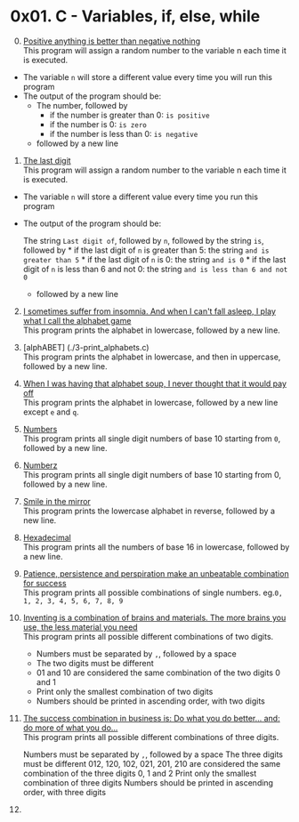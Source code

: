 # 0x01. C - Variables, if, else, while

0. [Positive anything is better than negative nothing](./0-positive_or_negative.c)   
This program will assign a random number to the variable n each time it is executed.
* The variable `n` will store a different value every time you will run this program
* The output of the program should be:
    * The number, followed by
        * if the number is greater than 0: `is positive`
        * if the number is 0: `is zero`
        * if the number is less than 0: `is negative`
    * followed by a new line

1. [The last digit](./1-last_digit.c)   
This program will assign a random number to the variable n each time it is executed.
* The variable `n` will store a different value every time you run this program
* The output of the program should be:

    The string `Last digit of`, followed by
    `n`, followed by
    the string `is`, followed by
       * if the last digit of `n` is greater than 5: the string `and is greater than 5`
       * if the last digit of `n` is 0: the string `and is 0`
       * if the last digit of `n` is less than 6 and not 0: the string `and is less than 6 and not 0`
    * followed by a new line


2. [I sometimes suffer from insomnia. And when I can't fall asleep, I play what I call the alphabet game](./2-print_alphabet.c)   
This program prints the alphabet in lowercase, followed by a new line.
	
3. [alphABET] (./3-print_alphabets.c)    
This program prints the alphabet in lowercase, and then in uppercase, followed by a new line.

4. [When I was having that alphabet soup, I never thought that it would pay off](./4-print_alphabt.c)   
This program prints the alphabet in lowercase, followed by a new line except `e` and `q`.

5. [Numbers](./5-print_numbers.c)   
This program prints all single digit numbers of base 10 starting from `0`, followed by a new line.

6. [Numberz](./6-print_numberz.c)   
This program prints all single digit numbers of base 10 starting from 0, followed by a new line.

7. [Smile in the mirror](./7-print_tebahpla.c)   
This program prints the lowercase alphabet in reverse, followed by a new line.

8. [Hexadecimal](./8-print_base16.c)   
This program prints all the numbers of base 16 in lowercase, followed by a new line.

9. [Patience, persistence and perspiration make an unbeatable combination for success](./9-print_comb.c)   
This program prints all possible combinations of single numbers.
eg.`0, 1, 2, 3, 4, 5, 6, 7, 8, 9`

10. [Inventing is a combination of brains and materials. The more brains you use, the less material you need](./100-print_comb3.c)   
This program prints all possible different combinations of two digits.

    * Numbers must be separated by `,`, followed by a space
    * The two digits must be different
    * 01 and 10 are considered the same combination of the two digits 0 and 1
    * Print only the smallest combination of two digits
    * Numbers should be printed in ascending order, with two digits

11. [The success combination in business is: Do what you do better... and: do more of what you do...](./101-print_comb4.c)   
This program prints all possible different combinations of three digits.

    Numbers must be separated by `,`, followed by a space
    The three digits must be different
    012, 120, 102, 021, 201, 210 are considered the same combination of the three digits 0, 1 and 2
    Print only the smallest combination of three digits
    Numbers should be printed in ascending order, with three digits

12. []()   

